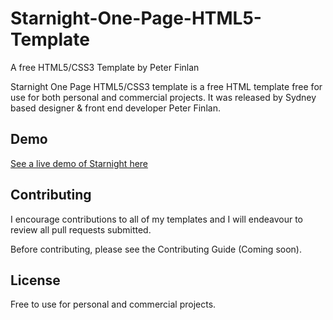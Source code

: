 # Starnight-One-Page-HTML5-Template
A free HTML5/CSS3 Template by Peter Finlan

Starnight One Page HTML5/CSS3 template is a free HTML template free for use for both personal and commercial projects. 
It was released by Sydney based designer & front end developer Peter Finlan.

## Demo

<a href="https://dribbble.com/shots/1592140-Freebie-Starnight-HTML5-CSS3-Website-Template?list=users&offset=3">See a live demo of Starnight here</a> 

## Contributing

I encourage contributions to all of my templates and I will endeavour to review all pull requests submitted.

Before contributing, please see the Contributing Guide (Coming soon).

## License

Free to use for personal and commercial projects. 
